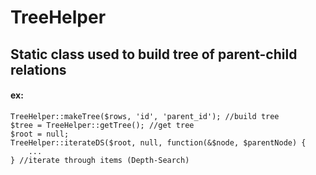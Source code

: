 # TreeHelper
## Static class used to build tree of parent-child relations

#### ex:
```
TreeHelper::makeTree($rows, 'id', 'parent_id'); //build tree
$tree = TreeHelper::getTree(); //get tree
$root = null;
TreeHelper::iterateDS($root, null, function(&$node, $parentNode) {
    ...
} //iterate through items (Depth-Search)
``` 

